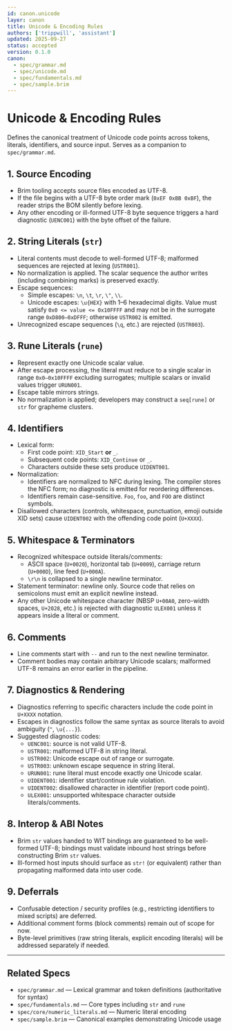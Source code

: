 ```yaml
---
id: canon.unicode
layer: canon
title: Unicode & Encoding Rules
authors: ['trippwill', 'assistant']
updated: 2025-09-27
status: accepted
version: 0.1.0
canon:
  - spec/grammar.md
  - spec/unicode.md
  - spec/fundamentals.md
  - spec/sample.brim
---
```


# Unicode & Encoding Rules

Defines the canonical treatment of Unicode code points across tokens, literals, identifiers, and source input. Serves as a companion to `spec/grammar.md`.

## 1. Source Encoding

- Brim tooling accepts source files encoded as UTF-8.
- If the file begins with a UTF-8 byte order mark (`0xEF 0xBB 0xBF`), the reader strips the BOM silently before lexing.
- Any other encoding or ill-formed UTF-8 byte sequence triggers a hard diagnostic (`UENC001`) with the byte offset of the failure.

## 2. String Literals (`str`)

- Literal contents must decode to well-formed UTF-8; malformed sequences are rejected at lexing (`USTR001`).
- No normalization is applied. The scalar sequence the author writes (including combining marks) is preserved exactly.
- Escape sequences:
  - Simple escapes: `\n`, `\t`, `\r`, `\"`, `\\`.
  - Unicode escapes: `\u{HEX}` with 1–6 hexadecimal digits. Value must satisfy `0x0 <= value <= 0x10FFFF` and may not be in the surrogate range `0xD800–0xDFFF`; otherwise `USTR002` is emitted.
- Unrecognized escape sequences (`\q`, etc.) are rejected (`USTR003`).

## 3. Rune Literals (`rune`)

- Represent exactly one Unicode scalar value.
- After escape processing, the literal must reduce to a single scalar in range `0x0–0x10FFFF` excluding surrogates; multiple scalars or invalid values trigger `URUN001`.
- Escape table mirrors strings.
- No normalization is applied; developers may construct a `seq[rune]` or `str` for grapheme clusters.

## 4. Identifiers

- Lexical form:
  - First code point: `XID_Start` **or** `_`.
  - Subsequent code points: `XID_Continue` or `_`.
  - Characters outside these sets produce `UIDENT001`.
- Normalization:
  - Identifiers are normalized to NFC during lexing. The compiler stores the NFC form; no diagnostic is emitted for reordering differences.
  - Identifiers remain case-sensitive. `Foo`, `foo`, and `FOO` are distinct symbols.
- Disallowed characters (controls, whitespace, punctuation, emoji outside XID sets) cause `UIDENT002` with the offending code point (`U+XXXX`).

## 5. Whitespace & Terminators

- Recognized whitespace outside literals/comments:
  - ASCII space (`U+0020`), horizontal tab (`U+0009`), carriage return (`U+000D`), line feed (`U+000A`).
  - `\r\n` is collapsed to a single newline terminator.
- Statement terminator: newline only. Source code that relies on semicolons must emit an explicit newline instead.
- Any other Unicode whitespace character (NBSP `U+00A0`, zero-width spaces, `U+2028`, etc.) is rejected with diagnostic `ULEX001` unless it appears inside a literal or comment.

## 6. Comments

- Line comments start with `--` and run to the next newline terminator.
- Comment bodies may contain arbitrary Unicode scalars; malformed UTF-8 remains an error earlier in the pipeline.

## 7. Diagnostics & Rendering

- Diagnostics referring to specific characters include the code point in `U+XXXX` notation.
- Escapes in diagnostics follow the same syntax as source literals to avoid ambiguity (`"`, `\u{...}`).
- Suggested diagnostic codes:
  - `UENC001`: source is not valid UTF-8.
  - `USTR001`: malformed UTF-8 in string literal.
  - `USTR002`: Unicode escape out of range or surrogate.
  - `USTR003`: unknown escape sequence in string literal.
  - `URUN001`: rune literal must encode exactly one Unicode scalar.
  - `UIDENT001`: identifier start/continue rule violation.
  - `UIDENT002`: disallowed character in identifier (report code point).
  - `ULEX001`: unsupported whitespace character outside literals/comments.

## 8. Interop & ABI Notes

- Brim `str` values handed to WIT bindings are guaranteed to be well-formed UTF-8; bindings must validate inbound host strings before constructing Brim `str` values.
- Ill-formed host inputs should surface as `str!` (or equivalent) rather than propagating malformed data into user code.

## 9. Deferrals

- Confusable detection / security profiles (e.g., restricting identifiers to mixed scripts) are deferred.
- Additional comment forms (block comments) remain out of scope for now.
- Byte-level primitives (raw string literals, explicit encoding literals) will be addressed separately if needed.

---

## Related Specs

- `spec/grammar.md` — Lexical grammar and token definitions (authoritative for syntax)
- `spec/fundamentals.md` — Core types including `str` and `rune`
- `spec/core/numeric_literals.md` — Numeric literal encoding
- `spec/sample.brim` — Canonical examples demonstrating Unicode usage
